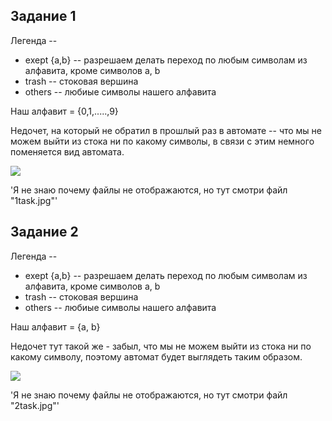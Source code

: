 ## Задание 1
Легенда --
- exept {a,b} -- разрешаем делать переход по любым символам из алфавита, кроме символов a, b
- trash -- стоковая вершина
- others -- любиые символы нашего алфавита

Наш алфавит = {0,1,.....,9}

Недочет, на который не обратил в прошлый раз в автомате -- что мы не можем выйти из стока ни по какому символы, в связи с этим
немного поменяется вид автомата. 

![](1task.jpg)

'Я не знаю почему файлы не отображаются, но тут смотри файл "1task.jpg"'

## Задание 2
Легенда -- 
- exept {a,b} -- разрешаем делать переход по любым символам из алфавита, кроме символов a, b
- trash -- стоковая вершина
- others -- любиые символы нашего алфавита

Наш алфавит = {a, b}

Недочет тут такой же - забыл, что мы не можем выйти из стока ни по какому символу, поэтому автомат будет выглядеть таким образом. 

![](2task.jpg)

'Я не знаю почему файлы не отображаются, но тут смотри файл "2task.jpg"'
